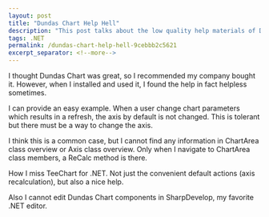```yaml
---
layout: post
title: "Dundas Chart Help Hell"
description: "This post talks about the low quality help materials of Dundas Chart."
tags: .NET
permalink: /dundas-chart-help-hell-9cebbb2c5621
excerpt_separator: <!--more-->
---
```

I thought Dundas Chart was great, so I recommended my company bought it. However, when I installed and used it, I found the help in fact helpless sometimes.

I can provide an easy example. When a user change chart parameters which results in a refresh, the axis by default is not changed. This is tolerant but there must be a way to change the axis.

I think this is a common case, but I cannot find any information in ChartArea class overview or Axis class overview. Only when I navigate to ChartArea class members, a ReCalc method is there.

How I miss TeeChart for .NET. Not just the convenient default actions (axis recalculation), but also a nice help.

Also I cannot edit Dundas Chart components in SharpDevelop, my favorite .NET editor.
<!--more-->